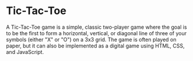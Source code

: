 # Tic-Tac-Toe
A Tic-Tac-Toe game is a simple, classic two-player game where the goal is to be the first to form a horizontal, vertical, or diagonal line of three of your symbols (either "X" or "O") on a 3x3 grid. The game is often played on paper, but it can also be implemented as a digital game using HTML, CSS, and JavaScript.
